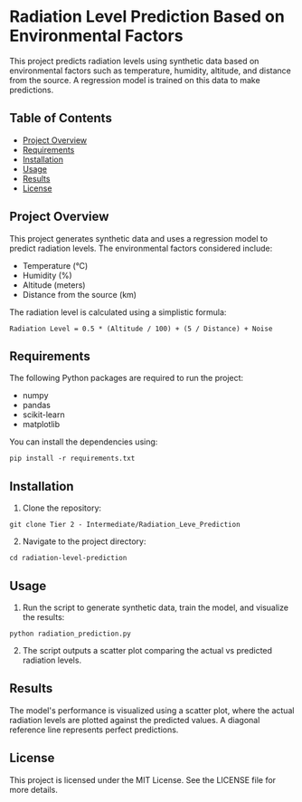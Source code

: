 
# Radiation Level Prediction Based on Environmental Factors

This project predicts radiation levels using synthetic data based on environmental factors such as temperature, humidity, altitude, and distance from the source. A regression model is trained on this data to make predictions.

## Table of Contents

- [Project Overview](#project-overview)
- [Requirements](#requirements)
- [Installation](#installation)
- [Usage](#usage)
- [Results](#results)
- [License](#license)

## Project Overview

This project generates synthetic data and uses a regression model to predict radiation levels. The environmental factors considered include:
- Temperature (°C)
- Humidity (%)
- Altitude (meters)
- Distance from the source (km)

The radiation level is calculated using a simplistic formula:
```
Radiation Level = 0.5 * (Altitude / 100) + (5 / Distance) + Noise
```

## Requirements

The following Python packages are required to run the project:

- numpy
- pandas
- scikit-learn
- matplotlib

You can install the dependencies using:
```
pip install -r requirements.txt
```

## Installation

1. Clone the repository:
```
git clone Tier 2 - Intermediate/Radiation_Leve_Prediction
```
2. Navigate to the project directory:
```
cd radiation-level-prediction
```

## Usage

1. Run the script to generate synthetic data, train the model, and visualize the results:
```
python radiation_prediction.py
```

2. The script outputs a scatter plot comparing the actual vs predicted radiation levels.

## Results

The model's performance is visualized using a scatter plot, where the actual radiation levels are plotted against the predicted values. A diagonal reference line represents perfect predictions.

## License

This project is licensed under the MIT License. See the LICENSE file for more details.
